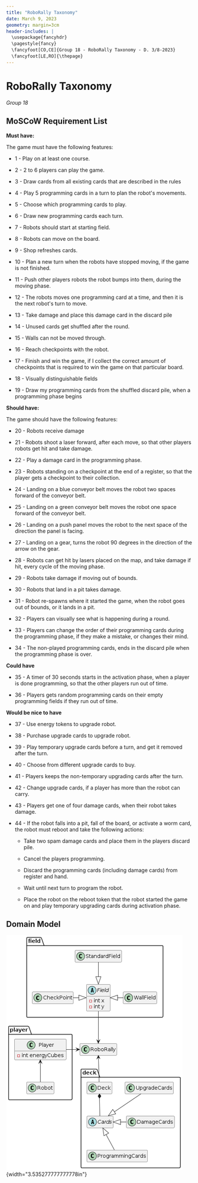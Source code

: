 ```yaml
---
title: "RoboRally Taxonomy"
date: March 9, 2023
geometry: margin=3cm
header-includes: |
  \usepackage{fancyhdr}
  \pagestyle{fancy}
  \fancyfoot[CO,CE]{Group 18 - RoboRally Taxonomy - D. 3/8-2023}
  \fancyfoot[LE,RO]{\thepage}
---
```


# RoboRally Taxonomy

_Group 18_

## MoSCoW Requirement List

**Must have:**

The game must have the following features:

- 1 - Play on at least one course.

- 2 - 2 to 6 players can play the game.

- 3 - Draw cards from all existing cards that are described in the
  rules

- 4 - Play 5 programming cards in a turn to plan the robot\'s
  movements.

- 5 - Choose which programming cards to play.

- 6 - Draw new programming cards each turn.

- 7 - Robots should start at starting field.

- 8 - Robots can move on the board.

- 9 - Shop refreshes cards.

- 10 - Plan a new turn when the robots have stopped moving, if the
  game is not finished.

- 11 - Push other players robots the robot bumps into them, during the
  moving phase.

- 12 - The robots moves one programming card at a time, and then it is
  the next robot\'s turn to move.

- 13 - Take damage and place this damage card in the discard pile

- 14 - Unused cards get shuffled after the round.

- 15 - Walls can not be moved through.

- 16 - Reach checkpoints with the robot.

- 17 - Finish and win the game, if I collect the correct amount of
  checkpoints that is required to win the game on that particular
  board.

- 18 - Visually distinguishable fields

- 19 - Draw my programming cards from the shuffled discard pile, when
  a programming phase begins

**Should have:**

The game should have the following features:

- 20 - Robots receive damage

- 21 - Robots shoot a laser forward, after each move, so that other
  players robots get hit and take damage.

- 22 - Play a damage card in the programming phase.

- 23 - Robots standing on a checkpoint at the end of a register, so
  that the player gets a checkpoint to their collection.

- 24 - Landing on a blue conveyor belt moves the robot two spaces
  forward of the conveyor belt.

- 25 - Landing on a green conveyor belt moves the robot one space
  forward of the conveyor belt.

- 26 - Landing on a push panel moves the robot to the next space of
  the direction the panel is facing.

- 27 - Landing on a gear, turns the robot 90 degrees in the direction
  of the arrow on the gear.

- 28 - Robots can get hit by lasers placed on the map, and take damage
  if hit, every cycle of the moving phase.

- 29 - Robots take damage if moving out of bounds.

- 30 - Robots that land in a pit takes damage.

- 31 - Robot re-spawns where it started the game, when the robot goes
  out of bounds, or it lands in a pit.

- 32 - Players can visually see what is happening during a round.

- 33 - Players can change the order of their programming cards during
  the programming phase, if they make a mistake, or changes their
  mind.

- 34 - The non-played programming cards, ends in the discard pile when
  the programming phase is over.

**Could have**

- 35 - A timer of 30 seconds starts in the activation phase, when a
  player is done programming, so that the other players run out of
  time.

- 36 - Players gets random programming cards on their empty
  programming fields if they run out of time.

**Would be nice to have**

- 37 - Use energy tokens to upgrade robot.

- 38 - Purchase upgrade cards to upgrade robot.

- 39 - Play temporary upgrade cards before a turn, and get it removed
  after the turn.

- 40 - Choose from different upgrade cards to buy.

- 41 - Players keeps the non-temporary upgrading cards after the turn.

- 42 - Change upgrade cards, if a player has more than the robot can
  carry.

- 43 - Players get one of four damage cards, when their robot takes
  damage.

- 44 - If the robot falls into a pit, fall of the board, or activate a
  worm card, the robot must reboot and take the following actions:

  - Take two spam damage cards and place them in the players discard
    pile.

  - Cancel the players programming.

  - Discard the programming cards (including damage cards) from register and hand.

  - Wait until next turn to program the robot.

  - Place the robot on the reboot token that the robot started the game on and play temporary upgrading cards during activation phase.

## Domain Model

![RoboRally taxonomy](./media/media/image1.png){width="3.535277777777778in"}
